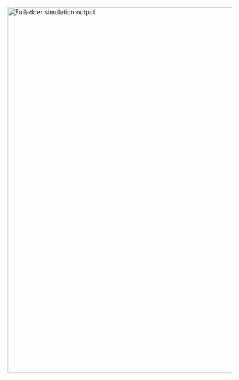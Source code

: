 <img width="822" alt="Fulladder simulation output" src="https://user-images.githubusercontent.com/115290901/197333966-c0b31c8b-f415-4faf-9369-dc61bf7ccd3f.png">

